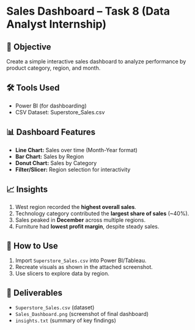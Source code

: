 # Sales Dashboard – Task 8 (Data Analyst Internship)

## 📌 Objective
Create a simple interactive sales dashboard to analyze performance by product category, region, and month.

## 🛠 Tools Used
- Power BI (for dashboarding)
- CSV Dataset: Superstore_Sales.csv

## 📊 Dashboard Features
- **Line Chart:** Sales over time (Month-Year format)
- **Bar Chart:** Sales by Region
- **Donut Chart:** Sales by Category
- **Filter/Slicer:** Region selection for interactivity

## 📈 Insights
1. West region recorded the **highest overall sales**.
2. Technology category contributed the **largest share of sales** (~40%).
3. Sales peaked in **December** across multiple regions.
4. Furniture had **lowest profit margin**, despite steady sales.

## 🚀 How to Use
1. Import `Superstore_Sales.csv` into Power BI/Tableau.
2. Recreate visuals as shown in the attached screenshot.
3. Use slicers to explore data by region.

## 📁 Deliverables
- `Superstore_Sales.csv` (dataset)
- `Sales_Dashboard.png` (screenshot of final dashboard)
- `insights.txt` (summary of key findings)
